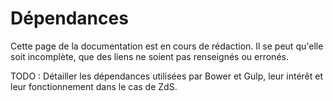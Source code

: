 # Dépendances

<div class="warning ico-after">
    <p>
        Cette page de la documentation est en cours de rédaction.  
        Il se peut qu'elle soit incomplète, que des liens ne soient pas renseignés ou erronés.
    </p>
</div>



TODO : Détailler les dépendances utilisées par Bower et Gulp, leur intérêt et leur fonctionnement dans le cas de ZdS.